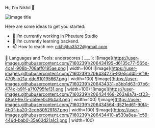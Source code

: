  Hi, I'm Nikhil 👋
 
 ![image title](https://rushter.com/counter.svg)

Here are some ideas to get you started:

- 🔭 I’m currently working in Pheuture Studio
- 🌱 I’m currently learning backend.
- 📫 How to reach me: nikhiljha3522@gmail.com

🚀 Languages and Tools:
underscores ( ___ ):
![image](https://user-images.githubusercontent.com/71602391/206434195-d6135c77-565d-4ca1-908b-708aff0195ae.png | width=100)
![image](https://user-images.githubusercontent.com/71602391/206434275-93e5cd45-ef18-4705-b21a-ddc810195667.png | width=100)
![image](https://user-images.githubusercontent.com/71602391/206434331-e3bb1d63-07b6-474c-b91f-a7f0795fef31.png | width=100)
![image](https://user-images.githubusercontent.com/71602391/206434468-263a8a7a-cf03-48b0-9e75-d59ee0c9b4a3.png | width=100)
![image](https://user-images.githubusercontent.com/71602391/206434564-d521ed61-90f4-4b0f-ba20-2cdb80529187.png | width=100)
![image](https://user-images.githubusercontent.com/71602391/206434410-a530a8ea-1c59-446d-bab0-35e63d21a1c1.png | width=100)
